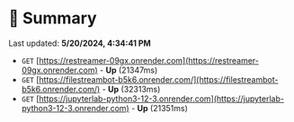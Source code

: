 # 📖 Summary
Last updated: **5/20/2024, 4:34:41 PM**

- `GET` [https://restreamer-09gx.onrender.com](https://restreamer-09gx.onrender.com) - **Up** (21347ms)
- `GET` [https://filestreambot-b5k6.onrender.com/](https://filestreambot-b5k6.onrender.com/) - **Up** (32313ms)
- `GET` [https://jupyterlab-python3-12-3.onrender.com](https://jupyterlab-python3-12-3.onrender.com) - **Up** (21351ms)
